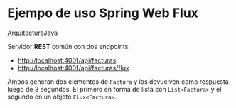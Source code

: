 # Ejempo de uso Spring Web Flux

[ArquitecturaJava](https://www.arquitecturajava.com/que-es-spring-webflux)

Servidor **REST** común con dos endpoints:
+ [http://localhost:4001/api/facturas](http://localhost:4001/api/facturas)
+ [http://localhost:4001/api/facturas/flux](http://localhost:4001/api/facturas/flux)

Ambos generan dos elementos de `Factura` y los devuelven como respuesta luego de 3 segundos.
El primero en forma de lista con `List<Factura>` y el segundo en un objeto `Flux<Factura>`.

